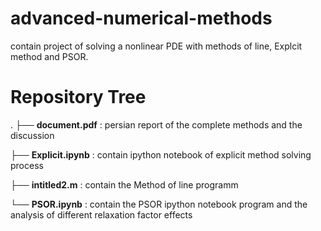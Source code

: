 # advanced-numerical-methods
contain project of solving a nonlinear PDE with methods of line, Explcit method and PSOR.


# Repository Tree
.
├── **document.pdf** : persian report of the complete methods and the discussion

├── **Explicit.ipynb** : contain ipython notebook of explicit method solving process

├── **intitled2.m** : contain the Method of line programm

└── **PSOR.ipynb** : contain the PSOR ipython notebook program and the analysis of different relaxation factor effects

